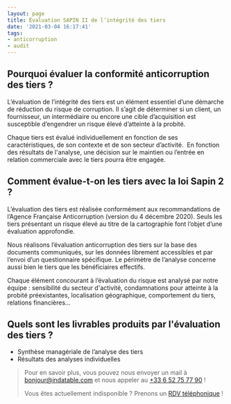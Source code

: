 ```yaml
---
layout: page
title: Évaluation SAPIN II de l’intégrité des tiers
date: '2021-03-04 16:17:41'
tags:
- anticorruption
- audit
---
```


## Pourquoi évaluer la conformité anticorruption des tiers ?

L’évaluation de l’intégrité des tiers est un élément essentiel d’une démarche de réduction du risque de corruption. Il s’agit de déterminer si un client, un fournisseur, un intermédiaire ou encore une cible d’acquisition est susceptible d’engendrer un risque élevé d’atteinte à la probité.

Chaque tiers est évalué individuellement en fonction de ses caractéristiques, de son contexte et de son secteur d’activité. &nbsp;En fonction des résultats de l'analyse, une décision sur le maintien ou l’entrée en relation commerciale avec le tiers pourra être engagée.

## Comment évalue-t-on les tiers avec la loi Sapin 2 ?

L’évaluation des tiers est réalisée conformément aux recommandations de l’Agence Française Anticorruption (version du 4 décembre 2020). Seuls les tiers présentant un risque élevé au titre de la cartographie font l’objet d’une évaluation approfondie.

Nous réalisons l’évaluation anticorruption des tiers sur la base des documents communiqués, sur les données librement accessibles et par l’envoi d’un questionnaire spécifique. Le périmètre de l’analyse concerne aussi bien le tiers que les bénéficiaires effectifs.

Chaque élément concourant à l’évaluation du risque est analysé par notre équipe : sensibilité du secteur d'activité, condamnations pour atteinte à la probité préexistantes, localisation géographique, comportement du tiers, relations financières...

## Quels sont les livrables produits par l'évaluation des tiers ?

- Synthèse managériale de l’analyse des tiers
- Résultats des analyses individuelles

> Pour en savoir plus, vous pouvez nous envoyer un mail à [bonjour@indatable.com](mailto:bonjour@indatable.com) et nous appeler au [+33 6 52 75 77 90](tel:0033652757790) !  
>   
> Vous êtes actuellement indisponible ? Prenons un [RDV téléphonique](https://calendly.com/indatable/rdv) !

